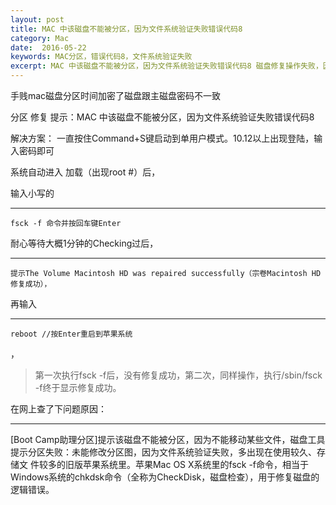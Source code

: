 ```yaml
---
layout: post
title: MAC 中该磁盘不能被分区，因为文件系统验证失败错误代码8
category: Mac
date:  2016-05-22
keywords: MAC分区，错误代码8，文件系统验证失败
excerpt: MAC 中该磁盘不能被分区，因为文件系统验证失败错误代码8 磁盘修复操作失败，因为文件系统验证失败错误代码8
---
```


手贱mac磁盘分区时间加密了磁盘跟主磁盘密码不一致

分区 修复 提示：MAC 中该磁盘不能被分区，因为文件系统验证失败错误代码8

解决方案： 一直按住Command+S键启动到单用户模式。10.12以上出现登陆，输入密码即可

系统自动进入 加载（出现root #）后，

输入小写的
*****
```
fsck -f 命令并按回车键Enter

```



耐心等待大概1分钟的Checking过后，
*****
```
提示The Volume Macintosh HD was repaired successfully（宗卷Macintosh HD修复成功），

```


再输入
*****
```
reboot //按Enter重启到苹果系统
```
，

>第一次执行fsck -f后，没有修复成功，第二次，同样操作，执行/sbin/fsck -f终于显示修复成功。

在网上查了下问题原因：
*****
[Boot Camp助理分区]提示该磁盘不能被分区，因为不能移动某些文件，磁盘工具提示分区失败：未能修改分区图，因为文件系统验证失败，多出现在使用较久、存储文 件较多的旧版苹果系统里。苹果Mac OS X系统里的fsck -f命令，相当于Windows系统的chkdsk命令（全称为CheckDisk，磁盘检查），用于修复磁盘的逻辑错误。

